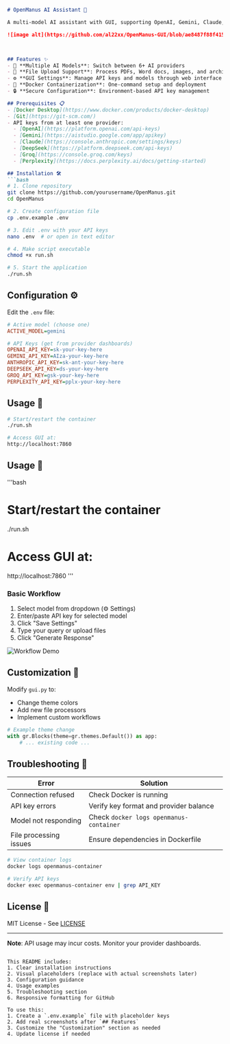 ```markdown
# OpenManus AI Assistant 🤖

A multi-model AI assistant with GUI, supporting OpenAI, Gemini, Claude, DeepSeek, Groq, and Perplexity. Docker-containerized for easy deployment.

![image alt](https://github.com/al22xx/OpenManus-GUI/blob/ae8487f88f415feb68849ed351501ea8de3b1fe1/Screenshot.png)



## Features ✨
- 🧠 **Multiple AI Models**: Switch between 6+ AI providers
- 📁 **File Upload Support**: Process PDFs, Word docs, images, and archives
- ⚙️ **GUI Settings**: Manage API keys and models through web interface
- 🐳 **Docker Containerization**: One-command setup and deployment
- 🔒 **Secure Configuration**: Environment-based API key management

## Prerequisites 📋
- [Docker Desktop](https://www.docker.com/products/docker-desktop)
- [Git](https://git-scm.com/)
- API keys from at least one provider:
  - [OpenAI](https://platform.openai.com/api-keys)
  - [Gemini](https://aistudio.google.com/app/apikey)
  - [Claude](https://console.anthropic.com/settings/keys)
  - [DeepSeek](https://platform.deepseek.com/api-keys)
  - [Groq](https://console.groq.com/keys)
  - [Perplexity](https://docs.perplexity.ai/docs/getting-started)

## Installation 🛠️
```bash
# 1. Clone repository
git clone https://github.com/yourusername/OpenManus.git
cd OpenManus

# 2. Create configuration file
cp .env.example .env

# 3. Edit .env with your API keys
nano .env  # or open in text editor

# 4. Make script executable
chmod +x run.sh

# 5. Start the application
./run.sh
```

## Configuration ⚙️
Edit the `.env` file:
```ini
# Active model (choose one)
ACTIVE_MODEL=gemini

# API Keys (get from provider dashboards)
OPENAI_API_KEY=sk-your-key-here
GEMINI_API_KEY=AIza-your-key-here
ANTHROPIC_API_KEY=sk-ant-your-key-here
DEEPSEEK_API_KEY=ds-your-key-here
GROQ_API_KEY=gsk-your-key-here
PERPLEXITY_API_KEY=pplx-your-key-here
```

## Usage 🚀
```bash
# Start/restart the container
./run.sh

# Access GUI at:
http://localhost:7860
```

## Usage 🚀
'''bash
# Start/restart the container
./run.sh

# Access GUI at:
http://localhost:7860
'''


### Basic Workflow
1. Select model from dropdown (⚙️ Settings)
2. Enter/paste API key for selected model
3. Click "Save Settings"
4. Type your query or upload files
5. Click "Generate Response"

![Workflow Demo](https://youtu.be/VwZLocI63Aw)

## Customization 🎨
Modify `gui.py` to:
- Change theme colors
- Add new file processors
- Implement custom workflows
```python
# Example theme change
with gr.Blocks(theme=gr.themes.Default()) as app:
    # ... existing code ...
```

## Troubleshooting 🐞
| Error | Solution |
|-------|----------|
| Connection refused | Check Docker is running |
| API key errors | Verify key format and provider balance |
| Model not responding | Check `docker logs openmanus-container` |
| File processing issues | Ensure dependencies in Dockerfile |

```bash
# View container logs
docker logs openmanus-container

# Verify API keys
docker exec openmanus-container env | grep API_KEY
```

## License 📄
MIT License - See [LICENSE](LICENSE)

---

**Note**: API usage may incur costs. Monitor your provider dashboards.
```

This README includes:
1. Clear installation instructions
2. Visual placeholders (replace with actual screenshots later)
3. Configuration guidance
4. Usage examples
5. Troubleshooting section
6. Responsive formatting for GitHub

To use this:
1. Create a `.env.example` file with placeholder keys
2. Add real screenshots after `## Features`
3. Customize the "Customization" section as needed
4. Update license if needed

